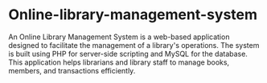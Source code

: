 # Online-library-management-system
An Online Library Management System is a web-based application designed to facilitate the management of a library's operations. The system is built using PHP for server-side scripting and MySQL for the database. This application helps librarians and library staff to manage books, members, and transactions efficiently.
